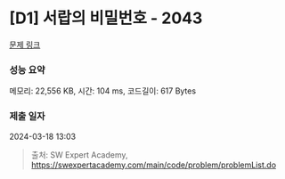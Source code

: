 # [D1] 서랍의 비밀번호 - 2043 

[문제 링크](https://swexpertacademy.com/main/code/problem/problemDetail.do?contestProbId=AV5QJ_8KAx8DFAUq) 

### 성능 요약

메모리: 22,556 KB, 시간: 104 ms, 코드길이: 617 Bytes

### 제출 일자

2024-03-18 13:03



> 출처: SW Expert Academy, https://swexpertacademy.com/main/code/problem/problemList.do